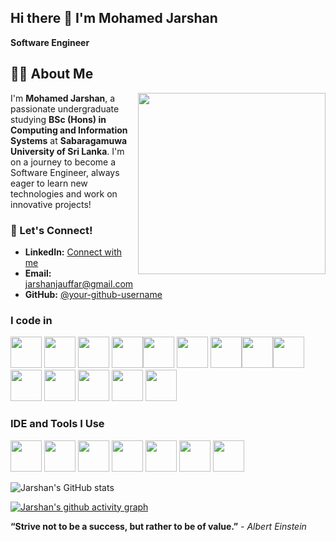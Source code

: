 ## Hi there 👋 I'm Mohamed Jarshan

**Software Engineer** 

## 👨‍💻 About Me
<img align="right" width="300" height="290" src="https://i.pinimg.com/originals/47/f0/34/47f0342cec72b800463bf003eac1257e.gif">


I'm **Mohamed Jarshan**, a passionate undergraduate studying **BSc (Hons) in Computing and Information Systems** at **Sabaragamuwa University of Sri Lanka**. I'm on a journey to become a Software Engineer, always eager to learn new technologies and work on innovative projects!




### 🚀 Let's Connect!

- **LinkedIn:** [Connect with me](https://www.linkedin.com/in/mohamed-jarshan)
- **Email:** jarshanjauffar@gmail.com
- **GitHub:** [@your-github-username](https://github.com/Jarshan)


### I code in
<img height="50" width="50" src="https://img.icons8.com/color/48/000000/python.png" /> <img height="50" width="50" src="https://img.icons8.com/color/48/000000/c-programming.png" /> <img height="50" width="50" src="https://img.icons8.com/color/48/000000/java-coffee-cup-logo.png" /> <img height="50" width="50" src="https://img.icons8.com/color/48/000000/html-5.png" /><img height="50" width="50" src="https://img.icons8.com/color/48/000000/css3.png" /> 
<img height="50" width="50" src="https://img.icons8.com/color/48/000000/sass.png"/> <img height="50" width="50" src="https://img.icons8.com/color/48/000000/bootstrap.png" /><img height="50" width="50" src="https://img.icons8.com/color/48/000000/javascript.png"/><img height="50" width="50" src="https://img.icons8.com/color/48/000000/react-native.png"/> 
<img height="50" width="50" src="https://img.icons8.com/color/48/000000/google-firebase-console.png"/> 
<img height="50" width="50" src="https://img.icons8.com/color/48/000000/mysql-logo.png"/> 
<img height="50" width="50" src="https://img.icons8.com/color/48/000000/mongodb.png"/> 
<img height="50" width="50" src="https://img.icons8.com/color/48/000000/nodejs.png"/> 
<img height="50" width="50" src="https://img.icons8.com/color/48/000000/spring-logo.png"/>


### IDE and Tools I Use
<img height="50" width="50" src="https://img.icons8.com/color/48/000000/visual-studio-code-2019.png"/> <img height="50" width="50" src="https://img.icons8.com/color/48/000000/pycharm.png"/> <img height="50" width="50" src="https://img.icons8.com/color/50/000000/git.png"/> <img height="50" width="50" src="https://img.icons8.com/dusk/64/000000/anaconda.png"/> 
<img height="50" src="https://img.icons8.com/officel/480/null/java-eclipse.png"/> <img height="50" width="50" src="https://img.icons8.com/doodle/48/000000/adobe-photoshop.png"/> <img height="50" width="50" src="https://img.icons8.com/color/48/000000/figma--v1.png"/> 





![Jarshan's GitHub stats](https://github-readme-stats.vercel.app/api?username=Jarshan&theme=dark&show_icons=true&&hide=issues,contribs)




[![Jarshan's github activity graph](https://github-readme-activity-graph.vercel.app/graph?username=Jarshan&bg_color=000000&color=ffffff&line=51f565&point=ffffff&area=true&hide_border=true)](https://github.com/ashutosh00710/github-readme-activity-graph)

**“Strive not to be a success, but rather to be of value.”** - *Albert Einstein*

<!---
Jarshan/Jarshan is a ✨ special ✨ repository because its `README.md` (this file) appears on your GitHub profile.
You can click the Preview link to take a look at your changes.
--->


<!---
Jarshan/Jarshan is a ✨ special ✨ repository because its `README.md` (this file) appears on your GitHub profile.
You can click the Preview link to take a look at your changes.
--->

